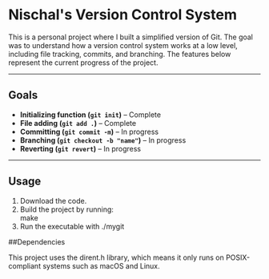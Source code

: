 # Nischal's Version Control System  

This is a personal project where I built a simplified version of Git. The goal was to understand how a version control system works at a low level, including file tracking, commits, and branching. The features below represent the current progress of the project.  

---

## Goals  
- **Initializing function (`git init`)** – Complete  
- **File adding (`git add .`)** – Complete  
- **Committing (`git commit -m`)** – In progress  
- **Branching (`git checkout -b "name"`)** – In progress  
- **Reverting (`git revert`)** – In progress  

---

## Usage  
1. Download the code.  
2. Build the project by running:  
   make
3. Run the executable with ./mygit

##Dependencies

This project uses the dirent.h library, which means it only runs on POSIX-compliant systems such as macOS and Linux. 
